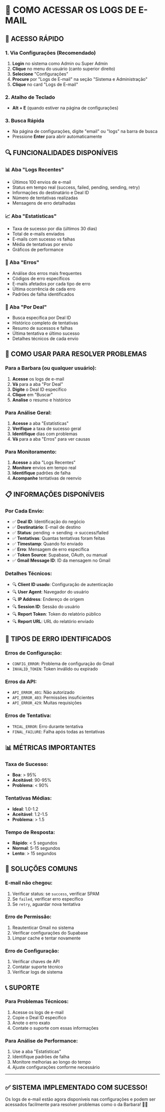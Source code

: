 # 📧 COMO ACESSAR OS LOGS DE E-MAIL

## 🎯 **ACESSO RÁPIDO**

### **1. Via Configurações (Recomendado)**
1. **Login** no sistema como Admin ou Super Admin
2. **Clique** no menu do usuário (canto superior direito)
3. **Selecione** "Configurações"
4. **Procure** por "Logs de E-mail" na seção "Sistema e Administração"
5. **Clique** no card "Logs de E-mail"

### **2. Atalho de Teclado**
- **Alt + E** (quando estiver na página de configurações)

### **3. Busca Rápida**
- Na página de configurações, digite "email" ou "logs" na barra de busca
- Pressione **Enter** para abrir automaticamente

## 🔍 **FUNCIONALIDADES DISPONÍVEIS**

### **📊 Aba "Logs Recentes"**
- Últimos 100 envios de e-mail
- Status em tempo real (success, failed, pending, sending, retry)
- Informações do destinatário e Deal ID
- Número de tentativas realizadas
- Mensagens de erro detalhadas

### **📈 Aba "Estatísticas"**
- Taxa de sucesso por dia (últimos 30 dias)
- Total de e-mails enviados
- E-mails com sucesso vs falhas
- Média de tentativas por envio
- Gráficos de performance

### **🚨 Aba "Erros"**
- Análise dos erros mais frequentes
- Códigos de erro específicos
- E-mails afetados por cada tipo de erro
- Última ocorrência de cada erro
- Padrões de falha identificados

### **🎯 Aba "Por Deal"**
- Busca específica por Deal ID
- Histórico completo de tentativas
- Resumo de sucessos e falhas
- Última tentativa e último sucesso
- Detalhes técnicos de cada envio

## 🔧 **COMO USAR PARA RESOLVER PROBLEMAS**

### **Para a Barbara (ou qualquer usuário):**
1. **Acesse** os logs de e-mail
2. **Vá** para a aba "Por Deal"
3. **Digite** o Deal ID específico
4. **Clique** em "Buscar"
5. **Analise** o resumo e histórico

### **Para Análise Geral:**
1. **Acesse** a aba "Estatísticas"
2. **Verifique** a taxa de sucesso geral
3. **Identifique** dias com problemas
4. **Vá** para a aba "Erros" para ver causas

### **Para Monitoramento:**
1. **Acesse** a aba "Logs Recentes"
2. **Monitore** envios em tempo real
3. **Identifique** padrões de falha
4. **Acompanhe** tentativas de reenvio

## 📋 **INFORMAÇÕES DISPONÍVEIS**

### **Por Cada Envio:**
- ✅ **Deal ID**: Identificação do negócio
- ✅ **Destinatário**: E-mail de destino
- ✅ **Status**: pending → sending → success/failed
- ✅ **Tentativas**: Quantas tentativas foram feitas
- ✅ **Timestamp**: Quando foi enviado
- ✅ **Erro**: Mensagem de erro específica
- ✅ **Token Source**: Supabase, OAuth, ou manual
- ✅ **Gmail Message ID**: ID da mensagem no Gmail

### **Detalhes Técnicos:**
- 🔍 **Client ID usado**: Configuração de autenticação
- 🔍 **User Agent**: Navegador do usuário
- 🔍 **IP Address**: Endereço de origem
- 🔍 **Session ID**: Sessão do usuário
- 🔍 **Report Token**: Token do relatório público
- 🔍 **Report URL**: URL do relatório enviado

## 🚨 **TIPOS DE ERRO IDENTIFICADOS**

### **Erros de Configuração:**
- `CONFIG_ERROR`: Problema de configuração do Gmail
- `INVALID_TOKEN`: Token inválido ou expirado

### **Erros da API:**
- `API_ERROR_401`: Não autorizado
- `API_ERROR_403`: Permissões insuficientes
- `API_ERROR_429`: Muitas requisições

### **Erros de Tentativa:**
- `TRIAL_ERROR`: Erro durante tentativa
- `FINAL_FAILURE`: Falha após todas as tentativas

## 📊 **MÉTRICAS IMPORTANTES**

### **Taxa de Sucesso:**
- **Boa**: > 95%
- **Aceitável**: 90-95%
- **Problema**: < 90%

### **Tentativas Médias:**
- **Ideal**: 1.0-1.2
- **Aceitável**: 1.2-1.5
- **Problema**: > 1.5

### **Tempo de Resposta:**
- **Rápido**: < 5 segundos
- **Normal**: 5-15 segundos
- **Lento**: > 15 segundos

## 🔧 **SOLUÇÕES COMUNS**

### **E-mail não chegou:**
1. Verificar status: se `success`, verificar SPAM
2. Se `failed`, verificar erro específico
3. Se `retry`, aguardar nova tentativa

### **Erro de Permissão:**
1. Reautenticar Gmail no sistema
2. Verificar configurações do Supabase
3. Limpar cache e tentar novamente

### **Erro de Configuração:**
1. Verificar chaves de API
2. Contatar suporte técnico
3. Verificar logs de sistema

## 📞 **SUPORTE**

### **Para Problemas Técnicos:**
1. Acesse os logs de e-mail
2. Copie o Deal ID específico
3. Anote o erro exato
4. Contate o suporte com essas informações

### **Para Análise de Performance:**
1. Use a aba "Estatísticas"
2. Identifique padrões de falha
3. Monitore melhorias ao longo do tempo
4. Ajuste configurações conforme necessário

---

## ✅ **SISTEMA IMPLEMENTADO COM SUCESSO!**

Os logs de e-mail estão agora disponíveis nas configurações e podem ser acessados facilmente para resolver problemas como o da Barbara! 🎉📧
